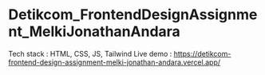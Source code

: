 # Detikcom_FrontendDesignAssignment_MelkiJonathanAndara

Tech stack : HTML, CSS, JS, Tailwind
Live demo : https://detikcom-frontend-design-assignment-melki-jonathan-andara.vercel.app/
